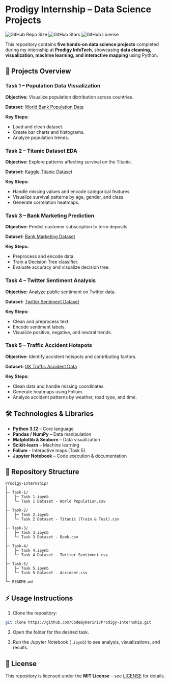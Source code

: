 # **Prodigy Internship – Data Science Projects**

![GitHub Repo Size](https://img.shields.io/github/repo-size/CodeByHarini/Prodigy-Internship)
![GitHub Stars](https://img.shields.io/github/stars/CodeByHarini/Prodigy-Internship?style=social)
![GitHub License](https://img.shields.io/github/license/CodeByHarini/Prodigy-Internship)

This repository contains **five hands-on data science projects** completed during my internship at **Prodigy InfoTech**, showcasing **data cleaning, visualization, machine learning, and interactive mapping** using Python.


## **📂 Projects Overview**

### **Task 1 – Population Data Visualization**

**Objective:** Visualize population distribution across countries.

**Dataset:** [World Bank Population Data](https://data.worldbank.org/indicator/SP.POP.TOTL)

**Key Steps:**

* Load and clean dataset.
* Create bar charts and histograms.
* Analyze population trends.


### **Task 2 – Titanic Dataset EDA**

**Objective:** Explore patterns affecting survival on the Titanic.

**Dataset:** [Kaggle Titanic Dataset](https://www.kaggle.com/c/titanic/data)

**Key Steps:**

* Handle missing values and encode categorical features.
* Visualize survival patterns by age, gender, and class.
* Generate correlation heatmaps.


### **Task 3 – Bank Marketing Prediction**

**Objective:** Predict customer subscription to term deposits.

**Dataset:** [Bank Marketing Dataset](https://www.kaggle.com/datasets/janiobachmann/bank-marketing-dataset)

**Key Steps:**

* Preprocess and encode data.
* Train a Decision Tree classifier.
* Evaluate accuracy and visualize decision tree.


### **Task 4 – Twitter Sentiment Analysis**

**Objective:** Analyze public sentiment on Twitter data.

**Dataset:** [Twitter Sentiment Dataset](https://www.kaggle.com/datasets/jp797498e/twitter-entity-sentiment-analysis)

**Key Steps:**

* Clean and preprocess text.
* Encode sentiment labels.
* Visualize positive, negative, and neutral trends.


### **Task 5 – Traffic Accident Hotspots**

**Objective:** Identify accident hotspots and contributing factors.

**Dataset:** [UK Traffic Accident Data](https://www.kaggle.com/datasets/daveianhickey/2000-16-traffic-flow-england-scotland-wales)

**Key Steps:**

* Clean data and handle missing coordinates.
* Generate heatmaps using Folium.
* Analyze accident patterns by weather, road type, and time.


## **🛠 Technologies & Libraries**

* **Python 3.12** – Core language
* **Pandas / NumPy** – Data manipulation
* **Matplotlib & Seaborn** – Data visualization
* **Scikit-learn** – Machine learning
* **Folium** – Interactive maps (Task 5)
* **Jupyter Notebook** – Code execution & documentation


## **📁 Repository Structure**

```
Prodigy-Internship/
│
├─ Task-1/  
│   ├─ Task 1.ipynb  
│   └─ Task 1 Dataset - World Population.csv  
│
├─ Task-2/  
│   ├─ Task 2.ipynb  
│   └─ Task 2 Dataset - Titanic (Train & Test).csv  
│
├─ Task-3/  
│   ├─ Task 3.ipynb  
│   └─ Task 3 Dataset - Bank.csv  
│
├─ Task-4/  
│   ├─ Task 4.ipynb  
│   └─ Task 4 Dataset - Twitter Sentiment.csv  
│
├─ Task-5/  
│   ├─ Task 5.ipynb  
│   └─ Task 5 Dataset - Accident.csv  
│
└─ README.md
```


## **⚡ Usage Instructions**

1. Clone the repository:

```bash
git clone https://github.com/CodeByHarini/Prodigy-Internship.git
```

2. Open the folder for the desired task.

3. Run the Jupyter Notebook (`.ipynb`) to see analysis, visualizations, and results.


## **📄 License**

This repository is licensed under the **MIT License** – see [LICENSE](LICENSE) for details.



